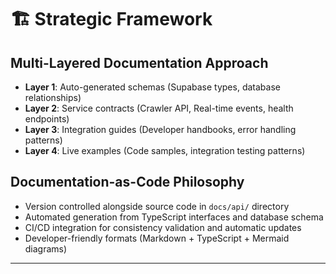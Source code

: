 # 🏗️ Strategic Framework

## Multi-Layered Documentation Approach

- **Layer 1**: Auto-generated schemas (Supabase types, database relationships)
- **Layer 2**: Service contracts (Crawler API, Real-time events, health endpoints)
- **Layer 3**: Integration guides (Developer handbooks, error handling patterns)
- **Layer 4**: Live examples (Code samples, integration testing patterns)

## Documentation-as-Code Philosophy

- Version controlled alongside source code in `docs/api/` directory
- Automated generation from TypeScript interfaces and database schema
- CI/CD integration for consistency validation and automatic updates
- Developer-friendly formats (Markdown + TypeScript + Mermaid diagrams)

---

